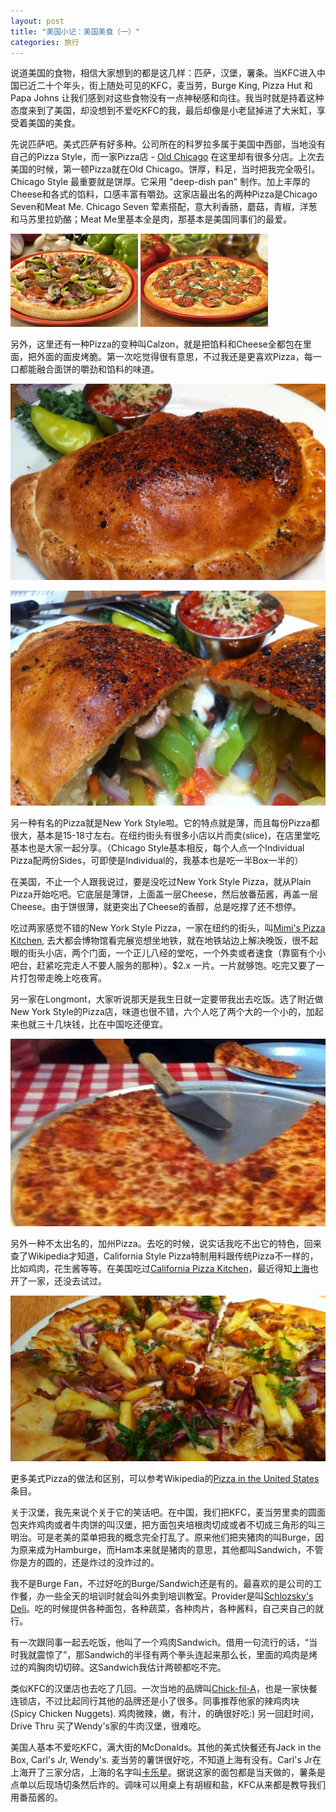 ```yaml
---
layout: post
title: "美国小记：美国美食（一）"
categories: 旅行
---
```

说道美国的食物，相信大家想到的都是这几样：匹萨，汉堡，薯条。当KFC进入中国已近二十个年头，街上随处可见的KFC，麦当劳，Burge King, Pizza Hut 和 Papa Johns 让我们感到对这些食物没有一点神秘感和向往。我当时就是持着这种态度来到了美国，却没想到不爱吃KFC的我，最后却像是小老鼠掉进了大米缸，享受着美国的美食。

先说匹萨吧。美式匹萨有好多种。公司所在的科罗拉多属于美国中西部，当地没有自己的Pizza Style，而一家Pizza店 - [Old Chicago](http://www.oldchicago.com/) 在这里却有很多分店。上次去美国的时候，第一顿Pizza就在Old Chicago。饼厚，料足，当时把我完全吸引。Chicago Style 最重要就是饼厚。它采用 "deep-dish pan" 制作。加上丰厚的Cheese和各式的馅料，口感丰富有嚼劲。这家店最出名的两种Pizza是Chicago Seven和Meat Me. Chicago Seven 荤素搭配，意大利香肠，蘑菇，青椒，洋葱和马苏里拉奶酪；Meat Me里基本全是肉，那基本是美国同事们的最爱。

![](/images/Chicago7Pizza.jpg "Chicago7Pizza") ![](/images/CapresePizza.jpg "CapresePizza")

另外，这里还有一种Pizza的变种叫Calzon，就是把馅料和Cheese全都包在里面，把外面的面皮烤脆。第一次吃觉得很有意思，不过我还是更喜欢Pizza，每一口都能融合面饼的嚼劲和馅料的味道。

![](/images/pizza_old_chicago_calzon.png "pizza_old_chicago_calzon")

![](/images/pizza_old_chicago_calzon2.png "pizza_old_chicago_calzon2")

另一种有名的Pizza就是New York Style啦。它的特点就是薄，而且每份Pizza都很大，基本是15-18寸左右。在纽约街头有很多小店以片而卖(slice)，在店里堂吃基本也是大家一起分享。（Chicago Style基本相反，每个人点一个Individual Pizza配两份Sides，可即使是Individual的，我基本也是吃一半Box一半的）

在美国，不止一个人跟我说过，要是没吃过New York Style Pizza，就从Plain Pizza开始吃吧。它底层是薄饼，上面盖一层Cheese，然后放番茄酱，再盖一层Cheese。由于饼很薄，就更突出了Cheese的香醇，总是吃撑了还不想停。

吃过两家感觉不错的New York Style Pizza，一家在纽约的街头，叫[Mimi's Pizza Kitchen](http://www.yelp.com/biz/mimis-pizza-kitchen-new-york), 去大都会博物馆看完展览想坐地铁，就在地铁站边上解决晚饭，很不起眼的街头小店，两个门面，一个正儿八经的堂吃，一个外卖或者速食（靠窗有个小吧台，赶紧吃完走人不要人服务的那种）。$2.x 一片。一片就够饱。吃完又要了一片打包带走晚上吃夜宵。

另一家在Longmont，大家听说那天是我生日就一定要带我出去吃饭。选了附近做New York Style的Pizza店，味道也很不错，六个人吃了两个大的一个小的，加起来也就三十几块钱，比在中国吃还便宜。

![](/images/pizza_longmont.png "pizza_longmont")

另外一种不太出名的，加州Pizza。去吃的时候，说实话我吃不出它的特色，回来查了Wikipedia才知道，California Style Pizza特制用料跟传统Pizza不一样的，比如鸡肉，花生酱等等。在美国吃过[California Pizza Kitchen](http://www.yelp.com/biz/california-pizza-kitchen-boulder)，最近得知[上海](http://www.dianping.com/shop/4502941)也开了一家，还没去试过。

![](/images/pizza_california.png "pizza_california")

更多美式Pizza的做法和区别，可以参考Wikipedia的[Pizza in the United States](http://en.wikipedia.org/wiki/Pizza_in_the_United_States)条目。

关于汉堡，我先来说个关于它的笑话吧。在中国，我们把KFC，麦当劳里卖的圆面包夹炸鸡肉或者牛肉饼的叫汉堡，把方面包夹培根肉切成或者不切成三角形的叫三明治。可是老美的菜单把我的概念完全打乱了。原来他们把夹猪肉的叫Burge，因为原来成为Hamburge，而Ham本来就是猪肉的意思，其他都叫Sandwich，不管你是方的圆的，还是炸过的没炸过的。

我不是Burge Fan，不过好吃的Burge/Sandwich还是有的。最喜欢的是公司的工作餐，办一些全天的培训时就会叫外卖到培训教室。Provider是叫[Schlozsky's Deli](http://www.yelp.com/biz/schlotzskys-deli-longmont)。吃的时候提供各种面包，各种蔬菜，各种肉片，各种酱料，自己夹自己的就行。

有一次跟同事一起去吃饭，他叫了一个鸡肉Sandwich。借用一句流行的话，“当时我就震惊了”，那Sandwich的半径有两个拳头连起来那么长，里面的鸡肉是烤过的鸡胸肉切切碎。这Sandwich我估计两顿都吃不完。

类似KFC的汉堡店也去吃了几回。一次当地的品牌叫[Chick-fil-A](http://www.yelp.com/biz/chick-fil-a-longmont)，也是一家快餐连锁店，不过比起同行其他的品牌还是小了很多。同事推荐他家的辣鸡肉块 (Spicy Chicken Nuggets). 鸡肉微辣，嫩，有汁，的确很好吃:) 另一回赶时间，Drive Thru 买了Wendy's家的牛肉汉堡，很难吃。

美国人基本不爱吃KFC，满大街的McDonalds。其他的美式快餐还有Jack in the Box, Carl's Jr, Wendy's. 麦当劳的薯饼很好吃，不知道上海有没有。Carl's Jr在上海开了三家分店，上海的名字叫[卡乐星](http://www.dianping.com/search/keyword/1/0_%E5%8D%A1%E4%B9%90%E6%98%9F)。据说这家的面包都是当天做的，薯条是点单以后现场切条然后炸的。调味可以用桌上有胡椒和盐，KFC从来都是教导我们用番茄酱的。
